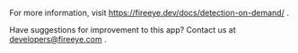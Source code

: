 [comment]: # ""
[comment]: # "File: README.md"
[comment]: # ""
[comment]: # "Licensed under Apache 2.0 (https://www.apache.org/licenses/LICENSE-2.0.txt)"
[comment]: # ""
For more information, visit <https://fireeye.dev/docs/detection-on-demand/> .  
  
Have suggestions for improvement to this app? Contact us at
[developers@fireeye.com](mailto:%20developers@fireeye.com) .
